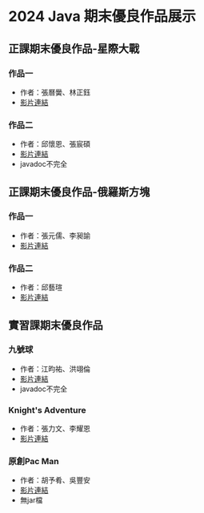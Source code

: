 # 2024 Java 期末優良作品展示
 
## 正課期末優良作品-星際大戰
### 作品一
- 作者：張曆黌、林正鈺
- [影片連結](https://www.youtube.com/watch?v=UWiCtdxIezU&t=3982s)
### 作品二
- 作者：邱懷恩、張宸碩
- [影片連結](https://www.youtube.com/watch?v=c3jz-mhjhRY&t=707s)
- javadoc不完全

## 正課期末優良作品-俄羅斯方塊
### 作品一
- 作者：張元儒、李昶諭
- [影片連結](https://www.youtube.com/watch?v=wfQLaJufWRQ&t=1s)
### 作品二
- 作者：邱藝瑄
- [影片連結](https://www.youtube.com/watch?v=nyvLhlVBUI4&t=43s)

## 實習課期末優良作品
### 九號球
- 作者：江昀祐、洪翊倫
- [影片連結](https://www.youtube.com/watch?v=pDgOlbobBMs)
- javadoc不完全

### Knight's Adventure
- 作者：張力文、李耀恩
- [影片連結](https://www.youtube.com/watch?v=QiLjSF8ELIk)

### 原創Pac Man
- 作者：胡予肴、吳豐安
- [影片連結](https://youtu.be/AjvPaVzBIwM)
- 無jar檔

